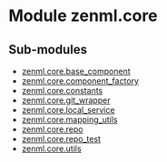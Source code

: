 Module zenml.core
=================

Sub-modules
-----------
* [zenml.core.base_component](/reference/zenml/core/base_component.md)  
* [zenml.core.component_factory](/reference/zenml/core/component_factory.md)  
* [zenml.core.constants](/reference/zenml/core/constants.md)  
* [zenml.core.git_wrapper](/reference/zenml/core/git_wrapper.md)  
* [zenml.core.local_service](/reference/zenml/core/local_service.md)  
* [zenml.core.mapping_utils](/reference/zenml/core/mapping_utils.md)  
* [zenml.core.repo](/reference/zenml/core/repo.md)  
* [zenml.core.repo_test](/reference/zenml/core/repo_test.md)  
* [zenml.core.utils](/reference/zenml/core/utils.md)  
